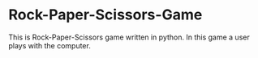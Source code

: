 # Rock-Paper-Scissors-Game
This is Rock-Paper-Scissors game written in python.
In this game a user plays with the computer.
